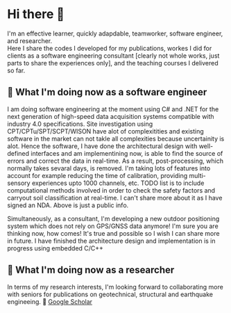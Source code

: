 # Hi there 👋
I'm an effective learner, quickly adapdable, teamworker, software engineer, and researcher.<br> 
Here I share the codes I developed for my publications, workes I did for clients as a software engineering consultant [clearly not whole works, just parts to share the experiences only], and the teaching courses I delivered so far.

## 🌱 What I'm doing now as a software engineer
I am doing software engineering at the moment using C# and .NET for the next generation of high-speed data acquisition systems compatible with industry 4.0 specifications. Site investigation using CPT/CPTu/SPT/SCPT/WISON have alot of complexitities and existing software in the market can not takle all complexities because uncertainity is alot. Hence the software, I have done the architectural design with well-defined interfaces and am implementining now, is able to find the source of errors and correct the data in real-time. As a result, post-processing, which normally takes sevaral days, is removed. I'm taking lots of features into account for example reducing the time of calibration, providing multi-sensory experiences upto 1000 channels, etc. TODO list is to include computational methods involved in order to check the safety factors and carryout soil classification at real-time. I can't share more about it as I have signed an NDA. Above is just a public info.<br>

Simultaneously, as a consultant, I'm developing a new outdoor positioning system which does not rely on GPS/GNSS data anymore! I'm sure you are thinking now, how comes! It's true and possible so I wish I can share more in future. I have finished the architecture design and implementation is in progress using embedded C/C++<br>

## 🌱 What I'm doing now as a researcher
In terms of my research interests, I'm looking forward to collaborating more with seniors for publications on geotechnical, structural and earthquake engineeing.
🔭 <a href="https://scholar.google.co.uk/citations?user=vvp2E48AAAAJ&hl=en">Google Scholar</a>

<!--
**mshadlou/mshadlou** is a ✨ _special_ ✨ repository because its `README.md` (this file) appears on your GitHub profile.

Here are some ideas to get you started:

- 🔭 I’m currently working on ...
- 🌱 I’m currently learning ...
- 👯 I’m looking to collaborate on ...
- 🤔 I’m looking for help with ...
- 💬 Ask me about ...
- 📫 How to reach me: ...
- 😄 Pronouns: ...
- ⚡ Fun fact: ...
-->
